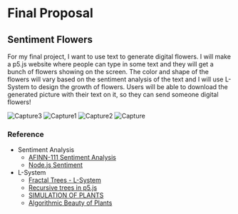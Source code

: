 # Final Proposal

## Sentiment Flowers

For my final project, I want to use text to generate digital flowers. I will make a p5.js website where people can type in some text and they will get a bunch of flowers showing on the screen. The color and shape of the flowers will vary based on the sentiment analysis of the text and I will use L-System to design the growth of flowers. Users will be able to download the generated picture with their text on it, so they can send someone digital flowers! 

![Capture3](https://user-images.githubusercontent.com/43830622/142959181-a8cd7650-6bfa-40ce-bcd0-27181d3e7b73.PNG)
![Capture1](https://user-images.githubusercontent.com/43830622/142959184-00060691-a630-487f-9c15-b110e44cc6ab.PNG)
![Capture2](https://user-images.githubusercontent.com/43830622/142959188-480dc9e2-cc5d-439b-827b-aa133f83c7f1.PNG)
![Capture](https://user-images.githubusercontent.com/43830622/142959189-ff17dba8-8789-4e50-b386-fa622d0341e0.PNG)

### Reference

- Sentiment Analysis
  - [AFINN-111 Sentiment Analysis](https://www.youtube.com/watch?v=uw3GbsY_Pbc&list=PLRqwX-V7Uu6YrbSJBg32eTzUU50E2B8Ch&index=44&ab_channel=TheCodingTrain)
  - [Node.js Sentiment](https://www.npmjs.com/package/sentiment)
- L-System
  - [Fractal Trees - L-System](https://editor.p5js.org/codingtrain/sketches/QmTx-Y_UP)
  - [Recursive trees in p5.js](https://www.youtube.com/watch?v=-3HwUKsovBE&ab_channel=ColorfulCoding)
  - [SIMULATION OF PLANTS](http://progsystem.free.fr/plantsimulation.htm)
  - [Algorithmic Beauty of Plants](http://algorithmicbotany.org/papers/abop/abop.pdf)





